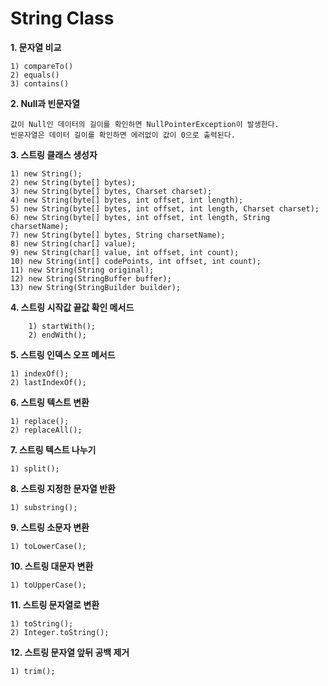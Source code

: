 # String Class

<b>1. 문자열 비교</b>
    
    1) compareTo()
    2) equals()
    3) contains()


<b>2. Null과 빈문자열</b>
    
    값이 Null인 데이터의 길이를 확인하면 NullPointerException이 발생한다. 
    빈문자열은 데이터 길이를 확인하면 에러없이 값이 0으로 출력된다.
<b>3. 스트링 클래스 생성자</b>
    
    1) new String();
    2) new String(byte[] bytes);
    3) new String(byte[] bytes, Charset charset);
    4) new String(byte[] bytes, int offset, int length);
    5) new String(byte[] bytes, int offset, int length, Charset charset);
    6) new String(byte[] bytes, int offset, int length, String charsetName);
    7) new String(byte[] bytes, String charsetName);
    8) new String(char[] value);
    9) new String(char[] value, int offset, int count);
    10) new String(int[] codePoints, int offset, int count);
    11) new String(String original);
    12) new String(StringBuffer buffer);
    13) new String(StringBuilder builder);

<b>4. 스트링 시작값 끝값 확인 메서드</b>
        
        1) startWith();
        2) endWith();

<b>5. 스트링 인덱스 오프 메서드</b>

    1) indexOf();
    2) lastIndexOf();

<b>6. 스트링 텍스트 변환</b>

    1) replace();
    2) replaceAll();


<b>7. 스트링 텍스트 나누기</b>

    1) split();

<b>8. 스트링 지정한 문자열 반환</b>

    1) substring();


<b>9. 스트링 소문자 변환 </b>

    1) toLowerCase();

<b>10. 스트링 대문자 변환 </b>

    1) toUpperCase();

<b>11. 스트링 문자열로 변환 </b>

    1) toString();
    2) Integer.toString();

<b>12. 스트링 문자열 앞뒤 공백 제거 </b>

    1) trim();